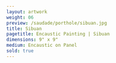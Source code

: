 ```yaml
---
layout: artwork
weight: 06
preview: /saudade/porthole/sibuan.jpg
title: Sibuan
pagetitle: Encaustic Painting | Sibuan
dimensions: 9" x 9"
medium: Encaustic on Panel
sold: true
---
```

